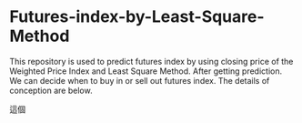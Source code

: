 # Futures-index-by-Least-Square-Method

This repository is used to predict futures index by using closing price of the Weighted Price Index and Least Square Method. After getting 
prediction. We can decide when to buy in or sell out futures index.
The details of conception are below.

這個
